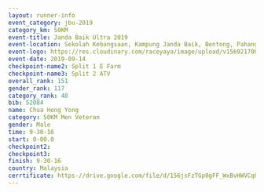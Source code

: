 ```yaml
---
layout: runner-info 
event_category: jbu-2019 
category_km: 50KM 
event-title: Janda Baik Ultra 2019
event-location: Sekolah Kebangsaan, Kampung Janda Baik, Bentong, Pahang, Malaysia 
event-logo: https://res.cloudinary.com/raceyaya/image/upload/v1569217009/logo/janda-baik_vch1pc.jpg 
event-date: 2019-09-14 
checkpoint-name2: Split 1 E Farm 
checkpoint-name3: Split 2 ATV 
overall_rank: 151
gender_rank: 117
category_rank: 48
bib: 52084
name: Chua Heng Yong
category: 50KM Men Veteran
gender: Male
time: 9-30-16
start: 0-00.0
checkpoint2: 
checkpoint3: 
finish: 9-30-16
country: Malaysia
cerrtificate: https-//drive.google.com/file/d/156jsFzTGp0gFF_WxBvHWVCqQ9K-2JukO/view?usp=sharing
---
```

